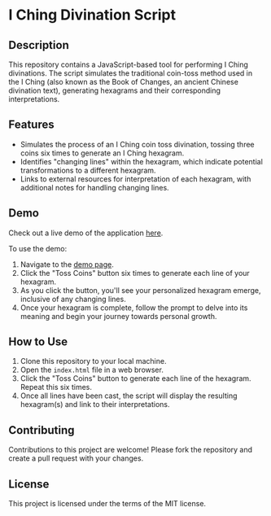 # I Ching Divination Script

## Description

This repository contains a JavaScript-based tool for performing I Ching divinations. The script simulates the traditional coin-toss method used in the I Ching (also known as the Book of Changes, an ancient Chinese divination text), generating hexagrams and their corresponding interpretations.

## Features

- Simulates the process of an I Ching coin toss divination, tossing three coins six times to generate an I Ching hexagram.
- Identifies "changing lines" within the hexagram, which indicate potential transformations to a different hexagram.
- Links to external resources for interpretation of each hexagram, with additional notes for handling changing lines.

## Demo

Check out a live demo of the application [here](https://aiching.app/consult-the-i-ching/).

To use the demo:

1. Navigate to the [demo page](https://aiching.app/consult-the-i-ching/).
2. Click the "Toss Coins" button six times to generate each line of your hexagram.
3. As you click the button, you'll see your personalized hexagram emerge, inclusive of any changing lines.
4. Once your hexagram is complete, follow the prompt to delve into its meaning and begin your journey towards personal growth.

## How to Use

1. Clone this repository to your local machine.
2. Open the `index.html` file in a web browser.
3. Click the "Toss Coins" button to generate each line of the hexagram. Repeat this six times.
4. Once all lines have been cast, the script will display the resulting hexagram(s) and link to their interpretations.

## Contributing

Contributions to this project are welcome! Please fork the repository and create a pull request with your changes.

## License

This project is licensed under the terms of the MIT license.